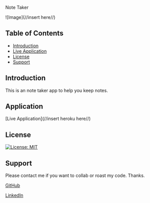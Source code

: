 Note Taker

![Image](//insert here//)

## Table of Contents
- [Introduction](#introduction)
- [Live Application](#application)
- [License](#license)
- [Support](#support)

## Introduction
This is an note taker app to help you keep notes.

## Application

[Live Application](//insert heroku here//)


## License
[![License: MIT](https://img.shields.io/badge/License-MIT-blue.svg)](https://opensource.org/licenses/MIT)

## Support
Please contact me if you want to collab or roast my code. Thanks.

[GitHub](https://github.com/nivaniuc)

[LinkedIn](https://www.linkedin.com/in/nicholas-ivaniuc-7074321a1/)

